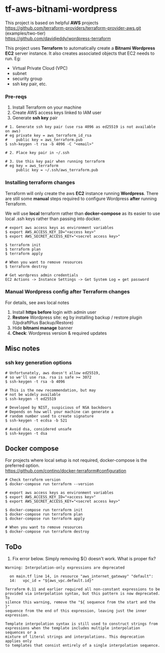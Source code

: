 # tf-aws-bitnami-wordpress

This project is based on helpful **AWS** projects   
https://github.com/terraform-providers/terraform-provider-aws.git (examples/two-tier)  
https://github.com/davidjeddy/wordpress-terraform

This project uses **Terraform** to automatically create a **Bitnami Wordpress EC2** server 
instance.  It also creates associated objects that EC2 needs to run.  Eg: 
- Virtual Private Cloud (VPC)
- subnet
- security group
- ssh key pair, etc.

### Pre-reqs
1. Install Terraform on your machine
2. Create AWS access keys linked to IAM user
3. Generate **ssh key** pair

```
# 1. Generate ssh key pair (use rsa 4096 as ed25519 is not available on aws)
# eg private key = aws_terraform_id_rsa
#    public key = aws_terraform.pub
$ ssh-keygen -t rsa -b 4096 -C "<email>"

# 2. Place key pair in ~/.ssh

# 3. Use this key pair when running terraform
# eg key = aws_terraform
     public key = ~/.ssh/aws_terraform.pub
```

### Installing terraform changes

Terraform will only create the aws **EC2** instance running
**Wordpress**.  There are still some **manual** steps required
to configure Wordpress **after** running Terraform.

We will use **local** terraform rather than **docker-compose** as 
its easier to use local .ssh keys rather than passing into
docker.


```
# export aws access keys as environment variables
$ export AWS_ACCESS_KEY_ID="<access key>"
$ export AWS_SECRET_ACCESS_KEY="<secret access key>"

$ terraform init
$ terraform plan
$ terraform apply

# When you want to remove resources
$ terraform destroy

# Get wordpress admin credentials
EC2 Actions -> Instance Settings -> Get System Log = get password
```

### Manual Wordpress config after Terraform changes

For details, see aws local notes  

1. Install **https before** login with admin user
2. **Restore** Wordpress site: eg by installing backup / restore plugin (UpdraftPlus Backup/Restore)
3. Hide **bitnami manage** banner
4. **Check**: Wordpress version & required updates

## Misc notes

### ssh key generation options
```
# Unfortunately, aws doesn't allow ed25519,
# so we'll use rsa. rsa is safe >= 3072
$ ssh-keygen -t rsa -b 4096

# This is the new recommendation, but may 
# not be widely available
$ ssh-keygen -t ed25519

# Developed by NIST, suspicious of NSA backdoors
# Depends on how well your machine can generate a
# random number used to create signature
$ ssh-keygen -t ecdsa -b 521

# Avoid dsa, considered unsafe
$ ssh-keygen -t dsa
```

## Docker compose

For projects where local setup is not required, docker-compose is the preferred
option.  
https://github.com/contino/docker-terraform#configuration

```
# Check terraform version
$ docker-compose run terraform --version

# export aws access keys as environment variables
$ export AWS_ACCESS_KEY_ID="<access key>"
$ export AWS_SECRET_ACCESS_KEY="<secret access key>"

$ docker-compose run terraform init
$ docker-compose run terraform plan
$ docker-compose run terraform apply

# When you want to remove resources
$ docker-compose run terraform destroy
```
## ToDo
1. Fix error below.  Simply removing ${} doesn't work.  What is proper fix?

```
Warning: Interpolation-only expressions are deprecated

  on main.tf line 14, in resource "aws_internet_gateway" "default":
  14:   vpc_id = "${aws_vpc.default.id}"

Terraform 0.11 and earlier required all non-constant expressions to be
provided via interpolation syntax, but this pattern is now deprecated. To
silence this warning, remove the "${ sequence from the start and the }"
sequence from the end of this expression, leaving just the inner expression.

Template interpolation syntax is still used to construct strings from
expressions when the template includes multiple interpolation sequences or a
mixture of literal strings and interpolations. This deprecation applies only
to templates that consist entirely of a single interpolation sequence.
```